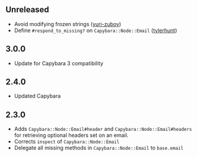 ## Unreleased

  * Avoid modifying frozen strings ([yuri-zubov][yuri-zubov])
  * Define `#respond_to_missing?` on `Capybara::Node::Email`
    ([tylerhunt][tylerhunt])

## 3.0.0

  * Update for Capybara 3 compatibility

## 2.4.0

  * Updated Capybara

## 2.3.0

  * Adds `Capybara::Node::Email#header` and `Capybara::Node::Email#headers` for
    retrieving optional headers set on an email.
  * Corrects `inspect` of `Capybara::Node::Email`
  * Delegate all missing methods in `Capybara::Node::Email` to `base.email`

[tylerhunt]: https://github.com/tylerhunt
[yuri-zubov]: https://github.com/yuri-zubov
